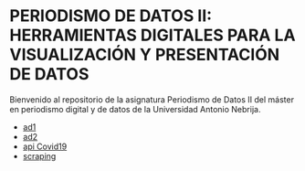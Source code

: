 # PERIODISMO DE DATOS II: HERRAMIENTAS DIGITALES PARA LA VISUALIZACIÓN Y PRESENTACIÓN DE DATOS

Bienvenido al repositorio de la asignatura Periodismo de Datos II del máster en periodismo digital y de datos de la Universidad Antonio Nebrija.

- [ad1](https://nebrijas.github.io/Periodismodedatos_juancamilobohorquez/ad1.html)
- [ad2](https://nebrijas.github.io/Periodismodedatos_juancamilobohorquez/ad2.html)
- [api Covid19](https://nebrijas.github.io/Periodismodedatos_juancamilobohorquez/api-covid19-pandas-plot.html)
- [scraping](https://nebrijas.github.io/Periodismodedatos_juancamilobohorquez/scraping.html)
